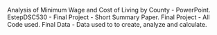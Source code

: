 Analysis of Minimum Wage and Cost of Living by County - PowerPoint.
EstepDSC530 - Final Project - Short Summary Paper.
Final Project - All Code used.
Final Data - Data used to to create, analyze and calculate.
